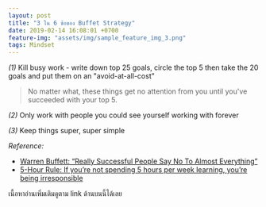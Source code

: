 ```yaml
---
layout: post
title: "3 ใน 6 ข้อของ Buffet Strategy"
date: 2019-02-14 16:08:01 +0700
feature-img: "assets/img/sample_feature_img_3.png"
tags: Mindset
---
```

*(1)* Kill busy work - write down top 25 goals, circle the top 5 then take the 20 goals and put them on an "avoid-at-all-cost"

> No matter what, these things get no attention from you until you've succeeded with your top 5.

*(2)* Only work with people you could see yourself working with forever

*(3)* Keep things super, super simple

*Reference:*
- [Warren Buffett: “Really Successful People Say No To Almost Everything”](https://medium.com/accelerated-intelligence/warren-buffett-really-successful-people-say-no-to-almost-everything-ab78832ffebc)
- [5-Hour Rule: If you’re not spending 5 hours per week learning, you’re being irresponsible](https://medium.com/accelerated-intelligence/the-5-hour-rule-if-youre-not-spending-5-hours-per-week-learning-you-re-being-irresponsible-791c3f18f5e6)

เนื้อหาอ่านเพิ่มเติมดูตาม link ด้านบนนี้ได้เลย
